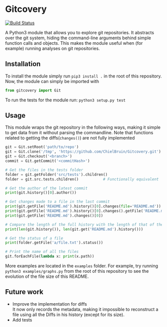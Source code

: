 # Gitcovery
[![Build Status](https://travis-ci.org/ChielBruin/Gitcovery.svg?branch=master)](https://travis-ci.org/ChielBruin/Gitcovery)

A Python3 module that allows you to explore git repositories. It abstracts over the git system, hiding the command-line arguments behind simple function calls and objects. This makes the module useful when (for example) running analyses on git repositories.

## Installation
To install the module simply run `pip3 install .` in the root of this repository.  
Now, the module can simply be imported with 
``` python
from gitcovery import Git
```
To run the tests for the module run: `python3 setup.py test`

## Usage
This module wraps the git repository in the following ways, making it simple to get data from it without parsing the commandline. Note that functions related to getting the diffs(`changes()`) are not fully implemented

```python
git = Git.setRoot('path/to/repo')                                       # Select local dir
git = Git.clone('/tmp', 'https://github.com/ChielBruin/Gitcovery.git')  # Clone and select remote dir
git = Git.checkout('<branch>')
commit = Git.getCommit('<commitHash>')

# Get the files in the tests folder
folder = git.getFolder('src/tests').children()
folder = git.src.tests.children()           # Functionally equivalent

# Get the author of the latest commit
print(git.history()[0].author())

# Get changes made to a file in the last commit
print(git.getFile('README.md').history()[0].changes(file='README.md'))
print(git.getFile('README.md').history()[0].changes().getFile('README.md'))
print(git.getFile('README.md').changes()[0])

# Compare the length of the full history with the length of that of the 'README.md' file
print(len(git.history()), len(git.get('README.md').history()))

# Get the status of a file
print(folder.getFile('a/file.txt').status())

# Print the name of all the files
git.forEachFile(lambda x: print(x.path))
```

More examples are located in the `examples` folder. For example, try running `python3 examples/graphs.py` from the root of this repository to see the evolution of the file size of this README.

## Future work
- Improve the implementation for diffs  
  It now only records the metadata, making it impossible to reconstruct a file using all the Diffs in his history (except for its size).
- Add tests
